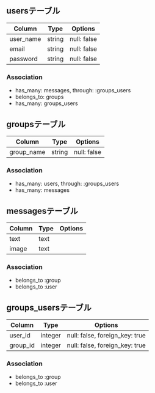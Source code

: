 ## usersテーブル
|Column|Type|Options|
|------|----|-------|
|user_name|string|null: false|
|email|string|null: false|
|password|string|null: false|

### Association
- has_many: messages, through: :groups_users
- belongs_to: groups
- has_many: groups_users

## groupsテーブル
|Column|Type|Options|
|------|----|-------|
|group_name|string|null: false|

### Association

- has_many: users, through: :groups_users
- has_many: messages

## messagesテーブル
|Column|Type|Options|
|------|----|-------|
|text|text||
|image|text||

### Association
- belongs_to :group
- belongs_to :user

## groups_usersテーブル

|Column|Type|Options|
|------|----|-------|
|user_id|integer|null: false, foreign_key: true|
|group_id|integer|null: false, foreign_key: true|

### Association
- belongs_to :group
- belongs_to :user
